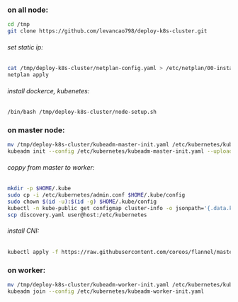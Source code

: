 
### on all node:
```bash
cd /tmp
git clone https://github.com/levancao798/deploy-k8s-cluster.git
```
###### set static ip:
```bash
cat /tmp/deploy-k8s-cluster/netplan-config.yaml > /etc/netplan/00-installer-config.yaml
netplan apply
```
###### install dockerce, kubenetes:
```bash
/bin/bash /tmp/deploy-k8s-cluster/node-setup.sh
```
### on master node:
```bash
mv /tmp/deploy-k8s-cluster/kubeadm-master-init.yaml /etc/kubernetes/kubeadm-master-init.yaml 
kubeadm init --config /etc/kubernetes/kubeadm-master-init.yaml --upload-certs
```
###### coppy from master to worker:
```bash
mkdir -p $HOME/.kube
sudo cp -i /etc/kubernetes/admin.conf $HOME/.kube/config
sudo chown $(id -u):$(id -g) $HOME/.kube/config
kubectl -n kube-public get configmap cluster-info -o jsonpath='{.data.kubeconfig}' > discovery.yaml 
scp discovery.yaml user@host:/etc/kubernetes
```
###### install CNI:
```bash
kubectl apply -f https://raw.githubusercontent.com/coreos/flannel/master/Documentation/kube-flannel.yml
```
### on worker:
```bash
mv /tmp/deploy-k8s-cluster/kubeadm-worker-init.yaml /etc/kubernetes/kubeadm-worker-init.yaml 
kubeadm join --config /etc/kubernetes/kubeadm-worker-init.yaml
```
